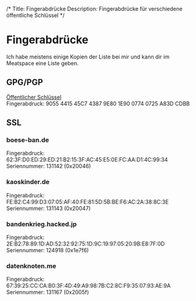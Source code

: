 /*
Title: Fingerabdrücke
Description: Fingerabdrücke für verschiedene öffentliche Schlüssel
*/

# Fingerabdrücke

Ich habe meistens einige Kopien der Liste bei mir und kann dir im Meatspace eine Liste geben.

## GPG/PGP

[Öffentlicher Schlüssel](http://pgp.mit.edu/pks/lookup?op=get&search=0x07740725A83DCDBB)  
Fingerabdruck: 9055 4415 45C7 4387 9E80  1E90 0774 0725 A83D CDBB

## SSL

### boese-ban.de

Fingerabdruck: 62:3F:D0:ED:29:ED:21:B2:15:3F:AC:45:E5:0E:FC:AA:D1:4C:99:34  
Seriennummer: 131142 (0x20046)

### kaoskinder.de

Fingerabdruck: FE:B2:C4:99:D3:07:05:AF:40:FE:81:5D:5B:BE:F6:AC:2A:38:8C:3E  
Seriennummer: 131143 (0x20047)

### bandenkrieg.hacked.jp

Fingerabdruck: 2E:B2:78:89:1D:AD:52:32:92:75:1D:9C:19:97:05:20:9B:E8:7F:0D  
Seriennummer: 124918 (0x1e7f6)

### datenknoten.me

Fingerabdruck: 67:39:25:CC:CA:B0:3F:4D:49:A9:98:7B:C2:8C:F9:35:07:93:AE:9A  
Seriennummer: 131167 (0x2005f)
